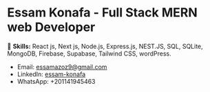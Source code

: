 # Essam Konafa - Full Stack MERN web Developer
🚀 **Skills:** React js, Next js, Node.js, Express.js, NEST.JS, SQL, SQLite, MongoDB, Firebase, Supabase, Tailwind CSS, wordPress.   
- Email: essamazoz9@gmail.com   
- LinkedIn: [essam-konafa](https://www.linkedin.com/in/essam-konafa-589310286/)
- WhatsApp: +201141945463
